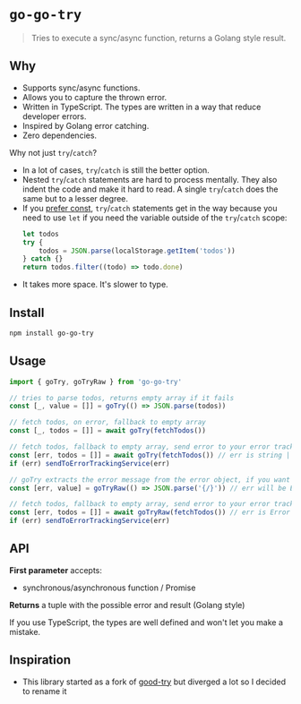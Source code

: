# `go-go-try`

> Tries to execute a sync/async function, returns a Golang style result.

## Why

-   Supports sync/async functions.
-   Allows you to capture the thrown error.
-   Written in TypeScript. The types are written in a way that reduce developer errors.
-   Inspired by Golang error catching.
-   Zero dependencies.

Why not just `try`/`catch`?

-   In a lot of cases, `try`/`catch` is still the better option.
-   Nested `try`/`catch` statements are hard to process mentally. They also indent the code and make it hard to read. A single `try`/`catch` does the same but to a lesser degree.
-   If you [prefer const](https://eslint.org/docs/latest/rules/prefer-const), `try`/`catch` statements get in the way because you need to use `let` if you need the variable outside of the `try`/`catch` scope:
    ```ts
    let todos
    try {
        todos = JSON.parse(localStorage.getItem('todos'))
    } catch {}
    return todos.filter((todo) => todo.done)
    ```
-   It takes more space. It's slower to type.

## Install

```bash
npm install go-go-try
```

## Usage

```ts
import { goTry, goTryRaw } from 'go-go-try'

// tries to parse todos, returns empty array if it fails
const [_, value = []] = goTry(() => JSON.parse(todos))

// fetch todos, on error, fallback to empty array
const [_, todos = []] = await goTry(fetchTodos())

// fetch todos, fallback to empty array, send error to your error tracking service
const [err, todos = []] = await goTry(fetchTodos()) // err is string | undefined
if (err) sendToErrorTrackingService(err)

// goTry extracts the error message from the error object, if you want the raw error object, use goTryRaw
const [err, value] = goTryRaw(() => JSON.parse('{/}')) // err will be Error, value will be always T

// fetch todos, fallback to empty array, send error to your error tracking service
const [err, todos = []] = await goTryRaw(fetchTodos()) // err is Error | undefined
if (err) sendToErrorTrackingService(err)
```

## API

**First parameter** accepts:

-   synchronous/asynchronous function / Promise

**Returns** a tuple with the possible error and result (Golang style)


If you use TypeScript, the types are well defined and won't let you make a mistake.

## Inspiration

-   This library started as a fork of [good-try](https://github.com/astoilkov/good-try) but diverged a lot so I decided to rename it
